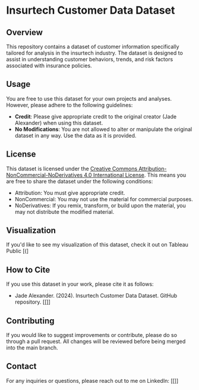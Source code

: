 # Insurtech Customer Data Dataset

## Overview
This repository contains a dataset of customer information specifically tailored for analysis in the insurtech industry. The dataset is designed to assist in understanding customer behaviors, trends, and risk factors associated with insurance policies.

## Usage
You are free to use this dataset for your own projects and analyses. However, please adhere to the following guidelines:

- **Credit**: Please give appropriate credit to the original creator (Jade Alexander) when using this dataset.
- **No Modifications**: You are not allowed to alter or manipulate the original dataset in any way. Use the data as it is provided.

## License
This dataset is licensed under the [Creative Commons Attribution-NonCommercial-NoDerivatives 4.0 International License](https://creativecommons.org/licenses/by-nc-nd/4.0/). This means you are free to share the dataset under the following conditions:
- Attribution: You must give appropriate credit.
- NonCommercial: You may not use the material for commercial purposes.
- NoDerivatives: If you remix, transform, or build upon the material, you may not distribute the modified material.

 ## Visualization 
 If you'd like to see my visualization of this dataset, check it out on Tableau Public [([](https://tinyurl.com/2s3kfyf2)]

## How to Cite
If you use this dataset in your work, please cite it as follows:
- Jade Alexander. (2024). Insurtech Customer Data Dataset. GitHub repository. [[[]](https://github.com/jadealx)]

## Contributing
If you would like to suggest improvements or contribute, please do so through a pull request. All changes will be reviewed before being merged into the main branch.

## Contact
For any inquiries or questions, please reach out to me on LinkedIn: [[[]](https://www.linkedin.com/in/jade-alexander-/)]
